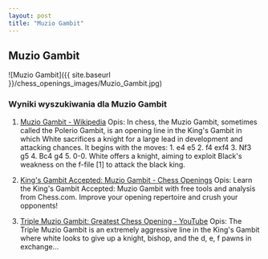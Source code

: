 ```yaml
---
layout: post
title: "Muzio Gambit"
---
```


## Muzio Gambit
![Muzio Gambit]({{ site.baseurl }}/chess_openings_images/Muzio_Gambit.jpg)

### Wyniki wyszukiwania dla Muzio Gambit
1. [Muzio Gambit - Wikipedia](https://en.wikipedia.org/wiki/Muzio_Gambit)
   Opis: In chess, the Muzio Gambit, sometimes called the Polerio Gambit, is an opening line in the King's Gambit in which White sacrifices a knight for a large lead in development and attacking chances. It begins with the moves: 1. e4 e5 2. f4 exf4 3. Nf3 g5 4. Bc4 g4 5. 0-0. White offers a knight, aiming to exploit Black's weakness on the f-file [1] to attack the black king.

2. [King's Gambit Accepted: Muzio Gambit - Chess Openings](https://www.chess.com/openings/Kings-Gambit-Accepted-Muzio-Gambit)
   Opis: Learn the King's Gambit Accepted: Muzio Gambit with free tools and analysis from Chess.com. Improve your opening repertoire and crush your opponents!

3. [Triple Muzio Gambit: Greatest Chess Opening - YouTube](https://www.youtube.com/watch?v=CrA9RXYu9eg)
   Opis: The Triple Muzio Gambit is an extremely aggressive line in the King's Gambit where white looks to give up a knight, bishop, and the d, e, f pawns in exchange...